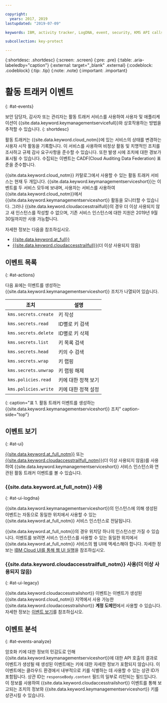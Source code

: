 ```yaml
---

copyright:
  years: 2017, 2019
lastupdated: "2019-07-09"

keywords: IBM, activity tracker, LogDNA, event, security, KMS API calls, monitor KMS events

subcollection: key-protect

---
```


{:shortdesc: .shortdesc}
{:screen: .screen}
{:pre: .pre}
{:table: .aria-labeledby="caption"}
{:external: target="_blank" .external}
{:codeblock: .codeblock}
{:tip: .tip}
{:note: .note}
{:important: .important}

<!-- Include your AT events file in the Reference nav group in your toc file. -->

<!-- Make sure that the AT events file has the H1 ID set to: {: #at_events} -->

# 활동 트래커 이벤트
{: #at-events}

보안 담당자, 감사자 또는 관리자는 활동 트래커 서비스를 사용하여 사용자 및 애플리케이션이 {{site.data.keyword.keymanagementservicefull}}와 상호작용하는 방법을 추적할 수 있습니다.
{: shortdesc}

<!-- There are multiple scenarios depending on which version of Activity Tracker is enabled in your service. Choose the scenario that best suits your service, and delete the other ones.--> 

<!-- Scenario 3. Add if your service is AT-enabled for IBM Cloud Activity Tracker with LogDNA and also for IBM Cloud Activity Tracker  -->

활동 트래커는 {{site.data.keyword.cloud_notm}}에 있는 서비스의 상태를 변경하는 사용자 시작 활동을 기록합니다. 이 서비스를 사용하여 비정상 활동 및 치명적인 조치를 조사하고 규제 감사 요구사항을 준수할 수 있습니다. 또한 발생 시에 조치에 대한 경보가 표시될 수 있습니다. 수집되는 이벤트는 CADF(Cloud Auditing Data Federation) 표준을 준수합니다. 

{{site.data.keyword.cloud_notm}} 카탈로그에서 사용할 수 있는 활동 트래커 서비스는 현재 두 개입니다. {{site.data.keyword.keymanagementserviceshort}}는 이벤트를 두 서비스 모두에 보내며, 사용자는 서비스를 사용하여 {{site.data.keyword.cloud_notm}}에서 {{site.data.keyword.keymanagementserviceshort}} 활동을 모니터할 수 있습니다. 그러나 {{site.data.keyword.cloudaccesstrailfull}}의 경우 더 이상 사용되지 않고 새 인스턴스를 작성할 수 없으며, 기존 서비스 인스턴스에 대한 지원은 2019년 9월 30일까지만 사용 가능합니다.

자세한 정보는 다음을 참조하십시오. 
* [{{site.data.keyword.at_full}}](/docs/services/Activity-Tracker-with-LogDNA?topic=logdnaat-getting-started#getting-started)
* [{{site.data.keyword.cloudaccesstrailfull}}](/docs/services/cloud-activity-tracker?topic=cloud-activity-tracker-getting-started)(더 이상 사용되지 않음)

<!-- If you have multiple events that might not be related, you can create different sections to group them. -->

## 이벤트 목록
{: #at-actions}

다음 표에는 이벤트를 생성하는 {{site.data.keyword.keymanagementserviceshort}} 조치가 나열되어 있습니다. 

|조치                   |설명                 |
| ------------------------ | --------------------------- |
| `kms.secrets.create`     |키 작성                |
| `kms.secrets.read`       |ID별로 키 검색        |
| `kms.secrets.delete`     |ID별로 키 삭제          |
| `kms.secrets.list`       |키 목록 검색     |
| `kms.secrets.head`       |키의 수 검색 |
| `kms.secrets.wrap`       |키 랩핑                  |
| `kms.secrets.unwrap`     |키 랩핑 해제                |
| `kms.policies.read`      |    키에 대한 정책 보기     |
| `kms.policies.write`     |    키에 대한 정책 설정      |
{: caption="표 1. 활동 트래커 이벤트를 생성하는 {{site.data.keyword.keymanagementserviceshort}} 조치" caption-side="top"}

## 이벤트 보기
{: #at-ui}

[{{site.data.keyword.at_full_notm}}](/docs/services/Activity-Tracker-with-LogDNA?topic=logdnaat-getting-started#getting-started) 또는 [{{site.data.keyword.cloudaccesstrailfull_notm}}](/docs/services/cloud-activity-tracker?topic=cloud-activity-tracker-getting-started)(더 이상 사용되지 않음)를 사용하여 {{site.data.keyword.keymanagementserviceshort}} 서비스 인스턴스와 연관된 활동 트래커 이벤트를 볼 수 있습니다.

<!-- As in the previous section, there are multiple scenarios depending on which version of Activity Tracker is enabled in your service. Choose the scenario that best suits your service, and delete the other ones. --> 

<!-- Scenario 3: If your service is AT-enabled for IBM Cloud Activity Tracker with LogDNA and also for IBM Cloud Activity Tracker, add the information that is relevant from scenario 1 and scenario 2. -->

<!-- Option 2: Location based service: A location-based service generates events in the same location where the service instance is provisioned. For example, Certificate Manager. -->

### {{site.data.keyword.at_full_notm}} 사용
{: #at-ui-logdna}

{{site.data.keyword.keymanagementserviceshort}}의 인스턴스에 의해 생성된 이벤트는 자동으로 동일한 위치에서 사용할 수 있는 {{site.data.keyword.at_full_notm}} 서비스 인스턴스로 전달됩니다.  

{{site.data.keyword.at_full_notm}}의 경우 위치당 하나의 인스턴스만 가질 수 있습니다. 이벤트를 보려면 서비스 인스턴스를 사용할 수 있는 동일한 위치에서 {{site.data.keyword.at_full_notm}} 서비스의 웹 UI에 액세스해야 합니다. 자세한 정보는 [IBM Cloud UI를 통해 웹 UI 실행](/docs/services/Activity-Tracker-with-LogDNA?topic=logdnaat-launch#launch_step2)을 참조하십시오.

<!-- Option 2: Add the following sentence if your service sends events to the account domain. -->

### {{site.data.keyword.cloudaccesstrailfull_notm}} 사용(더 이상 사용되지 않음)
{: #at-ui-legacy}

{{site.data.keyword.cloudaccesstrailshort}} 이벤트는 이벤트가 생성된 {{site.data.keyword.cloud_notm}} 지역에서 사용 가능한 {{site.data.keyword.cloudaccesstrailshort}} **계정 도메인**에서 사용할 수 있습니다. 자세한 정보는 [이벤트 보기](/docs/services/cloud-activity-tracker/how-to/manage-events-ui?topic=cloud-activity-tracker-getting-started#gs_step4)를 참조하십시오.


## 이벤트 분석
{: #at-events-analyze}

<!-- Provide information about the events in your service that add additional information in requestData and responseData. See the IAM Events topic for a sample topic that includes this section: https://cloud.ibm.com/docs/services/Activity-Tracker-with-LogDNA?topic=logdnaat-at_events_iam.  -->

암호화 키에 대한 정보의 민감도로 인해 {{site.data.keyword.keymanagementserviceshort}}에 대한 API 호출의 결과로 이벤트가 생성될 때 생성된 이벤트에는 키에 대한 자세한 정보가 포함되지 않습니다. 이 이벤트에는 클라우드 환경에서 내부적으로 키를 식별하는 데 사용할 수 있는 상관 ID가 포함됩니다. 상관 ID는 `responseBody.content` 필드의 일부로 리턴되는 필드입니다. 이 정보를 사용하여 {{site.data.keyword.cloudaccesstrailshort}} 이벤트를 통해 보고되는 조치의 정보와 {{site.data.keyword.keymanagementserviceshort}} 키를 상관시킬 수 있습니다.
